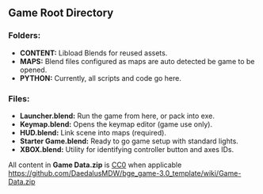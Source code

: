 ## Game Root Directory

### Folders:
- **CONTENT:** Libload Blends for reused assets.
- **MAPS:** Blend files configured as maps are auto detected be game to be opened.
- **PYTHON:** Currently, all scripts and code go here.
### Files:
- **Launcher.blend:** Run the game from here, or pack into exe.
- **Keymap.blend:** Opens the keymap editor (game use only).
- **HUD.blend:** Link scene into maps (required).
- **Starter Game.blend:** Ready to go game setup with standard lights.
- **XBOX.blend:** Utility for identifying controller button and axes IDs.

All content in **Game Data.zip** is [CC0](https://creativecommons.org/publicdomain/zero/1.0/) when applicable
https://github.com/DaedalusMDW/bge_game-3.0_template/wiki/Game-Data.zip
